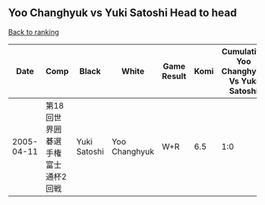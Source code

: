 ## Yoo Changhyuk vs Yuki Satoshi Head to head

[Back to ranking](../../index.md)




| **Date** | **Comp** | **Black** | **White** | **Game Result** | **Komi** | **Cumulative Yoo Changhyuk Vs Yuki Satoshi** | **Yoo Changhyuk Streak** | **Yuki Satoshi Streak** | 
| --- | --- | --- | --- | --- | --- | --- | --- | --- |
| 2005-04-11 | 第18回世界囲碁選手権富士通杯2回戦 | Yuki Satoshi | Yoo Changhyuk | W+R | 6.5 | 1:0 | 1 | 0 |




